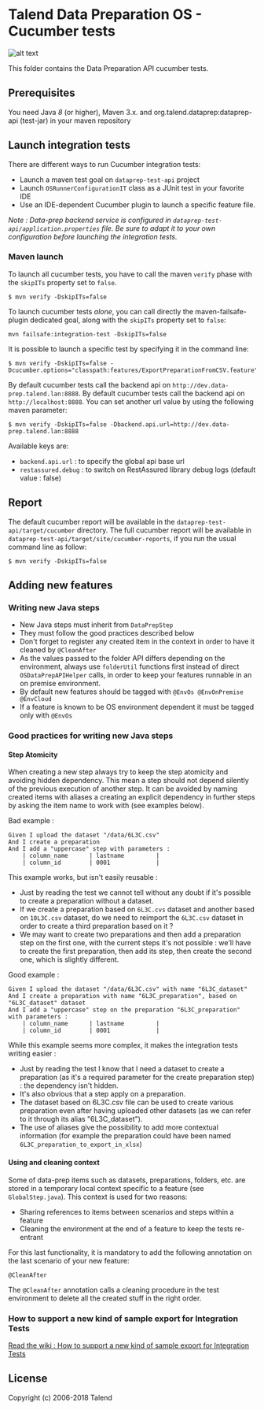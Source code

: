 # Talend Data Preparation OS - Cucumber tests
![alt text](https://www.talend.com/wp-content/uploads/2016/07/talend-logo.png "Talend")

This folder contains the Data Preparation API cucumber tests.

## Prerequisites

You need Java *8* (or higher), Maven 3.x. and org.talend.dataprep:dataprep-api (test-jar) in your maven repository

## Launch integration tests
There are different ways to run Cucumber integration tests:
* Launch a maven test goal on `dataprep-test-api` project
* Launch `OSRunnerConfigurationIT` class as a JUnit test in your favorite IDE
* Use an IDE-dependent Cucumber plugin to launch a specific feature file.

_Note :
Data-prep backend service is configured in `dataprep-test-api/application.properties` file.
Be sure to adapt it to your own configuration before launching the integration tests._

### Maven launch
To launch all cucumber tests, you have to call the maven `verify` phase with the `skipITs` property set to `false`.
```
$ mvn verify -DskipITs=false
```

To launch cucumber tests *alone*, you can call directly the maven-failsafe-plugin dedicated goal, along with the `skipITs` property set to `false`:
```
mvn failsafe:integration-test -DskipITs=false
```

It is possible to launch a specific test by specifying it in the command line:
```
$ mvn verify -DskipITs=false -Dcucumber.options="classpath:features/ExportPreparationFromCSV.feature"
```

By default cucumber tests call the backend api on `http://dev.data-prep.talend.lan:8888`.
By default cucumber tests call the backend api on `http://localhost:8888`.
You can set another url value by using the following maven parameter:
```
$ mvn verify -DskipITs=false -Dbackend.api.url=http://dev.data-prep.talend.lan:8888
```
Available keys are:
* ``backend.api.url`` : to specify the global api base url
* ``restassured.debug`` : to switch on RestAssured library debug logs (default value : false)

## Report
The default cucumber report will be available in the `dataprep-test-api/target/cucumber` directory.
The full cucumber report will be available in `dataprep-test-api/target/site/cucumber-reports`, if you run the usual command line as follow:

```
$ mvn verify -DskipITs=false
```


## Adding new features

### Writing new Java steps
* New Java steps must inherit from `DataPrepStep`
* They must follow the good practices described below
* Don't forget to register any created item in the context in order to have it cleaned by ``@CleanAfter``
* As the values passed to the folder API differs depending on the environment, always use ``folderUtil`` functions first instead of direct ``OSDataPrepAPIHelper`` calls, in order to keep your features runnable in an on premise environment.
* By default new features should be tagged with `@EnvOs @EnvOnPremise @EnvCloud`
* If a feature is known to be OS environment dependent it must be tagged only with `@EnvOs` 

### Good practices for writing new Java steps
#### Step Atomicity
When creating a new step always try to keep the step atomicity and avoiding hidden dependency.
This mean a step should not depend silently of the previous execution of another step.
It can be avoided by naming created items with aliases a creating an explicit dependency in further steps by asking the item name to work with (see examples below).

Bad example : 
```
Given I upload the dataset "/data/6L3C.csv"
And I create a preparation
And I add a "uppercase" step with parameters :
    | column_name      | lastname         |
    | column_id        | 0001             |
```
This example works, but isn't easily reusable :
* Just by reading the test we cannot tell without any doubt if it's possible to create a preparation without a dataset.
* If we create a preparation based on `6L3C.cvs` dataset and another based on `10L3C.csv` dataset, do we need to reimport the `6L3C.csv` dataset in order to create a third preparation based on it ?
* We may want to create two preparations and then add a preparation step on the first one, with the current steps it's not possible : we'll have to create the first preparation, then add its step, then create the second one, which is slightly different.    

Good example :
```
Given I upload the dataset "/data/6L3C.csv" with name "6L3C_dataset"
And I create a preparation with name "6L3C_preparation", based on "6L3C_dataset" dataset
And I add a "uppercase" step on the preparation "6L3C_preparation" with parameters :
    | column_name      | lastname         |
    | column_id        | 0001             |
```
While this example seems more complex, it makes the integration tests writing easier :
* Just by reading the test I know that I need a dataset to create a preparation (as it's a required parameter for the create preparation step) : the dependency isn't hidden.
* It's also obvious that a step apply on a preparation. 
* The dataset based on 6L3C.csv file can be used to create various preparation even after having uploaded other datasets (as we can refer to it through its alias "6L3C_dataset").     
* The use of aliases give the possibility to add more contextual information (for example the preparation could have been named `6L3C_preparation_to_export_in_xlsx`)

#### Using and cleaning context
Some of data-prep items such as datasets, preparations, folders, etc.
are stored in a temporary local context specific to a feature (see `GlobalStep.java`).
This context is used for two reasons:
* Sharing references to items between scenarios and steps within a feature
* Cleaning the environment at the end of a feature to keep the tests re-entrant

For this last functionality, it is mandatory to add the following annotation on the last scenario of your new feature:
```
@CleanAfter
```
The ``@CleanAfter`` annotation calls a cleaning procedure in the test environment to delete all the created stuff in the right order.

### How to support a new kind of sample export for Integration Tests
[Read the wiki : How to support a new kind of sample export for Integration Tests]('https://in.talend.com/19139704')

## License
Copyright (c) 2006-2018 Talend
